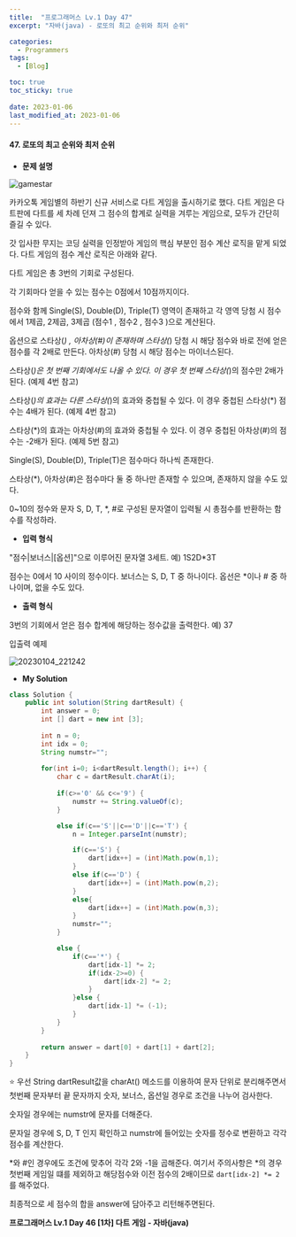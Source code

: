 ```yaml
---
title:  "프로그래머스 Lv.1 Day 47"
excerpt: "자바(java) - 로또의 최고 순위와 최저 순위"

categories:
  - Programmers
tags:
  - [Blog]

toc: true
toc_sticky: true
 
date: 2023-01-06
last_modified_at: 2023-01-06
---
```


#### 47. 로또의 최고 순위와 최저 순위


- **문제 설명** 

![gamestar](https://user-images.githubusercontent.com/117332830/210561976-3d59811b-3e02-4f5b-bb3f-62fa01ea2dbb.png)


카카오톡 게임별의 하반기 신규 서비스로 다트 게임을 출시하기로 했다. 다트 게임은 다트판에 다트를 세 차례 던져 그 점수의 합계로 실력을 겨루는 게임으로, 모두가 간단히 즐길 수 있다.

갓 입사한 무지는 코딩 실력을 인정받아 게임의 핵심 부분인 점수 계산 로직을 맡게 되었다. 다트 게임의 점수 계산 로직은 아래와 같다.

다트 게임은 총 3번의 기회로 구성된다.

각 기회마다 얻을 수 있는 점수는 0점에서 10점까지이다.

점수와 함께 Single(S), Double(D), Triple(T) 영역이 존재하고 각 영역 당첨 시 점수에서 1제곱, 2제곱, 3제곱 (점수1 , 점수2 , 점수3 )으로 계산된다.

옵션으로 스타상(*) , 아차상(#)이 존재하며 스타상(*) 당첨 시 해당 점수와 바로 전에 얻은 점수를 각 2배로 만든다. 아차상(#) 당첨 시 해당 점수는 마이너스된다.

스타상(*)은 첫 번째 기회에서도 나올 수 있다. 이 경우 첫 번째 스타상(*)의 점수만 2배가 된다. (예제 4번 참고)

스타상(*)의 효과는 다른 스타상(*)의 효과와 중첩될 수 있다. 이 경우 중첩된 스타상(*) 점수는 4배가 된다. (예제 4번 참고)

스타상(*)의 효과는 아차상(#)의 효과와 중첩될 수 있다. 이 경우 중첩된 아차상(#)의 점수는 -2배가 된다. (예제 5번 참고)

Single(S), Double(D), Triple(T)은 점수마다 하나씩 존재한다.

스타상(*), 아차상(#)은 점수마다 둘 중 하나만 존재할 수 있으며, 존재하지 않을 수도 있다.

0~10의 정수와 문자 S, D, T, *, #로 구성된 문자열이 입력될 시 총점수를 반환하는 함수를 작성하라.


- **입력 형식**

"점수|보너스|[옵션]"으로 이루어진 문자열 3세트.
예) 1S2D*3T

점수는 0에서 10 사이의 정수이다.
보너스는 S, D, T 중 하나이다.
옵선은 *이나 # 중 하나이며, 없을 수도 있다.

- **출력 형식**

3번의 기회에서 얻은 점수 합계에 해당하는 정수값을 출력한다.
예) 37




입출력 예제

![20230104_221242](https://user-images.githubusercontent.com/117332830/210562650-99e623f9-967b-4896-9b79-79790aa17791.png)

- **My Solution**

```java
class Solution {
    public int solution(String dartResult) {
        int answer = 0;
        int [] dart = new int [3];
        
        int n = 0;
        int idx = 0;
        String numstr="";
        
        for(int i=0; i<dartResult.length(); i++) {
            char c = dartResult.charAt(i);
        
            if(c>='0' && c<='9') {
                numstr += String.valueOf(c);
            }

            else if(c=='S'||c=='D'||c=='T') {
                n = Integer.parseInt(numstr);

                if(c=='S') {
                    dart[idx++] = (int)Math.pow(n,1);
                }
                else if(c=='D') {
                    dart[idx++] = (int)Math.pow(n,2);
                }
                else{
                    dart[idx++] = (int)Math.pow(n,3);
                }
                numstr="";
            }

            else {
                if(c=='*') {
                    dart[idx-1] *= 2;
                    if(idx-2>=0) {
                        dart[idx-2] *= 2;
                    }
                }else {
                    dart[idx-1] *= (-1);
                }
            }
        }
        
        return answer = dart[0] + dart[1] + dart[2];
    }
}
```

⭐ 우선 String dartResult값을 charAt() 메소드를 이용하여 문자 단위로 분리해주면서
첫번째 문자부터 끝 문자까지 숫자, 보너스, 옵션일 경우로 조건을 나누어 검사한다.

숫자일 경우에는 numstr에 문자를 더해준다.

문자일 경우에 S, D, T 인지 확인하고 numstr에 들어있는 숫자를 정수로 변환하고 각각 점수를 계산한다.

*와 #인 경우에도 조건에 맞추어 각각 2와 -1을 곱해준다.
여기서 주의사항은 *의 경우 첫번째 게임일 떄를 제외하고 해당점수와 이전 점수의 2배이므로 `dart[idx-2] *= 2` 를 해주었다.

최종적으로 세 점수의 합을 answer에 담아주고 리턴해주면된다.

**프로그래머스 Lv.1 Day 46 [1차] 다트 게임 - 자바(java)**